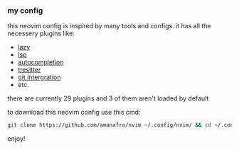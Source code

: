 ### my config

this neovim config is inspired by many tools and configs. it has all the necessery plugins like:
- [lazy](https://lazy.folke.io/)
- [lsp](https://lsp-zero.netlify.app/v3.x/language-server-configuration.html)
- [autocompletion](https://lsp-zero.netlify.app/v3.x/autocomplete.html)
- [tresitter](https://github.com/nvim-treesitter/nvim-treesitter)
- [git intergration](https://github.com/kdheepak/lazygit.nvim)
- etc.

there are currently 29 plugins and 3 of them aren't loaded by default

to download this neovim config use this cmd:

```bash
git clone https://github.com/amanafro/nvim ~/.config/nvim/ && cd ~/.config/nvim/ 
```
enjoy!

